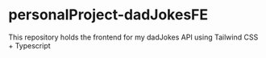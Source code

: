 # personalProject-dadJokesFE
This repository holds the frontend for my dadJokes API using Tailwind CSS + Typescript
